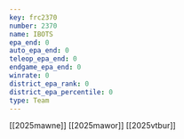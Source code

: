 ```yaml
---
key: frc2370
number: 2370
name: IBOTS
epa_end: 0
auto_epa_end: 0
teleop_epa_end: 0
endgame_epa_end: 0
winrate: 0
district_epa_rank: 0
district_epa_percentile: 0
type: Team
---
```

[[2025mawne]]
[[2025mawor]]
[[2025vtbur]]
